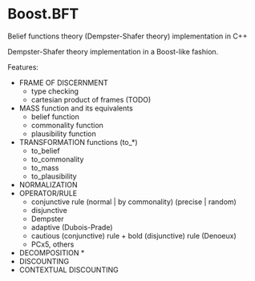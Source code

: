 Boost.BFT
======

Belief functions theory (Dempster-Shafer theory) implementation in C++

Dempster-Shafer theory implementation in a Boost-like fashion.

Features:
* FRAME OF DISCERNMENT
    * type checking
    * cartesian product of frames (TODO)
* MASS function and its equivalents
    * belief function
    * commonality function
    * plausibility function
* TRANSFORMATION functions (to_*)
    * to_belief
    * to_commonality
    * to_mass
    * to_plausibility
* NORMALIZATION
* OPERATOR/RULE
    * conjunctive rule (normal | by commonality) (precise | random)
    * disjunctive
    * Dempster
    * adaptive (Dubois-Prade)
    * cautious (conjunctive) rule + bold (disjunctive) rule (Denoeux)
    * PCx5, others
* DECOMPOSITION
    * 
* DISCOUNTING
* CONTEXTUAL DISCOUNTING
